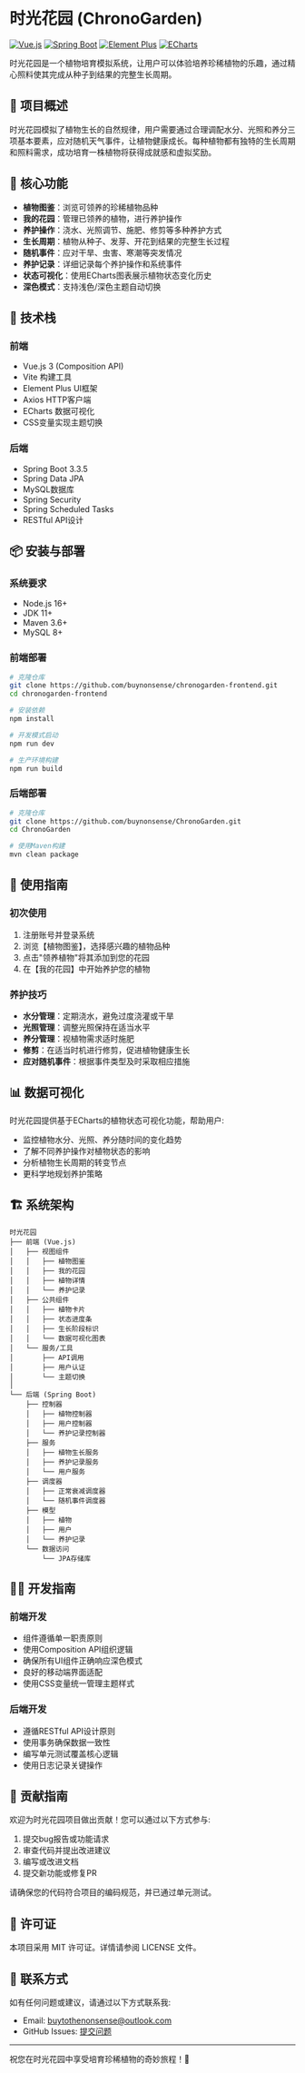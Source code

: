 # 时光花园 (ChronoGarden)

[![Vue.js](https://img.shields.io/badge/Vue.js-3.x-4FC08D?logo=vue.js)](https://vuejs.org/)
[![Spring Boot](https://img.shields.io/badge/Spring%20Boot-3.3.5-6DB33F?logo=spring-boot)](https://spring.io/projects/spring-boot)
[![Element Plus](https://img.shields.io/badge/Element%20Plus-latest-409EFF?logo=element)](https://element-plus.org/)
[![ECharts](https://img.shields.io/badge/ECharts-5.x-AA344D?logo=apache-echarts)](https://echarts.apache.org/)

时光花园是一个植物培育模拟系统，让用户可以体验培养珍稀植物的乐趣，通过精心照料使其完成从种子到结果的完整生长周期。

## 🌱 项目概述

时光花园模拟了植物生长的自然规律，用户需要通过合理调配水分、光照和养分三项基本要素，应对随机天气事件，让植物健康成长。每种植物都有独特的生长周期和照料需求，成功培育一株植物将获得成就感和虚拟奖励。

## 🌟 核心功能

- **植物图鉴**：浏览可领养的珍稀植物品种
- **我的花园**：管理已领养的植物，进行养护操作
- **养护操作**：浇水、光照调节、施肥、修剪等多种养护方式
- **生长周期**：植物从种子、发芽、开花到结果的完整生长过程
- **随机事件**：应对干旱、虫害、寒潮等突发情况
- **养护记录**：详细记录每个养护操作和系统事件
- **状态可视化**：使用ECharts图表展示植物状态变化历史
- **深色模式**：支持浅色/深色主题自动切换

## 🔧 技术栈

### 前端

- Vue.js 3 (Composition API)
- Vite 构建工具
- Element Plus UI框架
- Axios HTTP客户端
- ECharts 数据可视化
- CSS变量实现主题切换

### 后端

- Spring Boot 3.3.5
- Spring Data JPA
- MySQL数据库
- Spring Security
- Spring Scheduled Tasks
- RESTful API设计

## 📦 安装与部署

### 系统要求

- Node.js 16+
- JDK 11+
- Maven 3.6+
- MySQL 8+ 

### 前端部署

```bash
# 克隆仓库
git clone https://github.com/buynonsense/chronogarden-frontend.git
cd chronogarden-frontend

# 安装依赖
npm install

# 开发模式启动
npm run dev

# 生产环境构建
npm run build
```

### 后端部署

```bash
# 克隆仓库
git clone https://github.com/buynonsense/ChronoGarden.git
cd ChronoGarden

# 使用Maven构建
mvn clean package
```

## 🌿 使用指南

### 初次使用

1. 注册账号并登录系统
2. 浏览【植物图鉴】，选择感兴趣的植物品种
3. 点击"领养植物"将其添加到您的花园
4. 在【我的花园】中开始养护您的植物

### 养护技巧

- **水分管理**：定期浇水，避免过度浇灌或干旱
- **光照管理**：调整光照保持在适当水平
- **养分管理**：视植物需求适时施肥
- **修剪**：在适当时机进行修剪，促进植物健康生长
- **应对随机事件**：根据事件类型及时采取相应措施

## 📊 数据可视化

时光花园提供基于ECharts的植物状态可视化功能，帮助用户:

- 监控植物水分、光照、养分随时间的变化趋势
- 了解不同养护操作对植物状态的影响
- 分析植物生长周期的转变节点
- 更科学地规划养护策略

## 🏗️ 系统架构

```
时光花园
├── 前端 (Vue.js)
│   ├── 视图组件
│   │   ├── 植物图鉴
│   │   ├── 我的花园
│   │   ├── 植物详情
│   │   └── 养护记录
│   ├── 公共组件
│   │   ├── 植物卡片
│   │   ├── 状态进度条
│   │   ├── 生长阶段标识
│   │   └── 数据可视化图表
│   └── 服务/工具
│       ├── API调用
│       ├── 用户认证
│       └── 主题切换
│
└── 后端 (Spring Boot)
    ├── 控制器
    │   ├── 植物控制器
    │   ├── 用户控制器
    │   └── 养护记录控制器
    ├── 服务
    │   ├── 植物生长服务
    │   ├── 养护记录服务
    │   └── 用户服务
    ├── 调度器
    │   ├── 正常衰减调度器
    │   └── 随机事件调度器
    ├── 模型
    │   ├── 植物
    │   ├── 用户
    │   └── 养护记录
    └── 数据访问
        └── JPA存储库
```

## 👨‍💻 开发指南

### 前端开发

- 组件遵循单一职责原则
- 使用Composition API组织逻辑
- 确保所有UI组件正确响应深色模式
- 良好的移动端界面适配
- 使用CSS变量统一管理主题样式

### 后端开发

- 遵循RESTful API设计原则
- 使用事务确保数据一致性
- 编写单元测试覆盖核心逻辑
- 使用日志记录关键操作

## 🤝 贡献指南

欢迎为时光花园项目做出贡献！您可以通过以下方式参与:

1. 提交bug报告或功能请求
2. 审查代码并提出改进建议
3. 编写或改进文档
4. 提交新功能或修复PR

请确保您的代码符合项目的编码规范，并已通过单元测试。

## 📜 许可证

本项目采用 MIT 许可证。详情请参阅 LICENSE 文件。

## 📧 联系方式

如有任何问题或建议，请通过以下方式联系我:

- Email: buytothenonsense@outlook.com
- GitHub Issues: [提交问题](https://github.com/buynonsense/ChronoGarden/issues)

---

祝您在时光花园中享受培育珍稀植物的奇妙旅程！🌷
